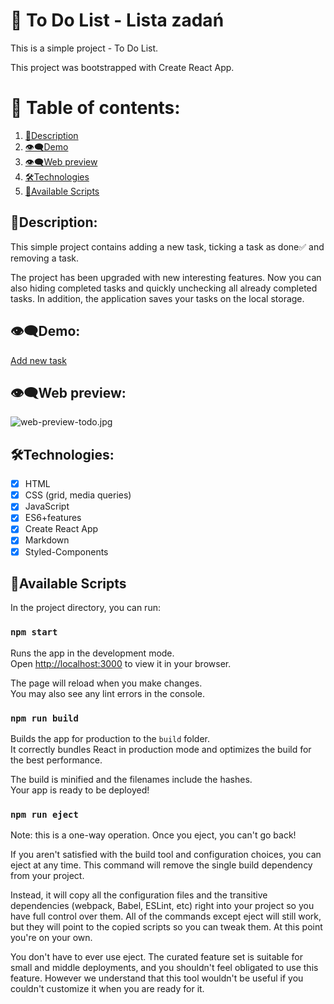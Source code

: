 # 📂 To Do List - Lista zadań
This is a simple project - To Do List.

This project was bootstrapped with Create React App.
# 📑 Table of contents:

1. [📌Description](#description)
2. [👁‍🗨Demo](#demo)
3. [👁‍🗨Web preview](#web-preview)
4. [🛠Technologies](#technologies)
5. [📌Available Scripts](#available-scripts)

## 📌Description:

This simple project contains adding a new task, ticking a task as done✅ and removing a task.

The project has been upgraded with new interesting features. Now you can also hiding completed tasks and quickly unchecking all already completed tasks. In addition, the application saves your tasks on the local storage.

## 👁‍🗨Demo:
[Add new task](https://maxnatalia.github.io/ToDoListReact/)
## 👁‍🗨Web preview:
![web-preview-todo.jpg](https://i.postimg.cc/Y9vmLFsv/web-preview-todo.jpg)
## 🛠Technologies:

- [x] HTML
- [x] CSS (grid, media queries)
- [x] JavaScript
- [x] ES6+features
- [x] Create React App
- [x] Markdown
- [x] Styled-Components
## 📌Available Scripts

In the project directory, you can run:

### `npm start`

Runs the app in the development mode.\
Open [http://localhost:3000](http://localhost:3000) to view it in your browser.

The page will reload when you make changes.\
You may also see any lint errors in the console.

### `npm run build`

Builds the app for production to the `build` folder.\
It correctly bundles React in production mode and optimizes the build for the best performance.

The build is minified and the filenames include the hashes.\
Your app is ready to be deployed!

### `npm run eject`
Note: this is a one-way operation. Once you eject, you can't go back!

If you aren't satisfied with the build tool and configuration choices, you can eject at any time. This command will remove the single build dependency from your project.

Instead, it will copy all the configuration files and the transitive dependencies (webpack, Babel, ESLint, etc) right into your project so you have full control over them. All of the commands except eject will still work, but they will point to the copied scripts so you can tweak them. At this point you're on your own.

You don't have to ever use eject. The curated feature set is suitable for small and middle deployments, and you shouldn't feel obligated to use this feature. However we understand that this tool wouldn't be useful if you couldn't customize it when you are ready for it.
